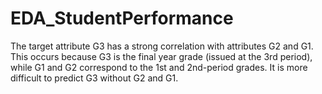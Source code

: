 # EDA_StudentPerformance
 The target attribute G3 has a strong correlation with attributes G2 and G1. This occurs because G3 is the final year grade (issued at the 3rd period), while G1 and G2 correspond to the 1st and 2nd-period grades. It is more difficult to predict G3 without G2 and G1.
